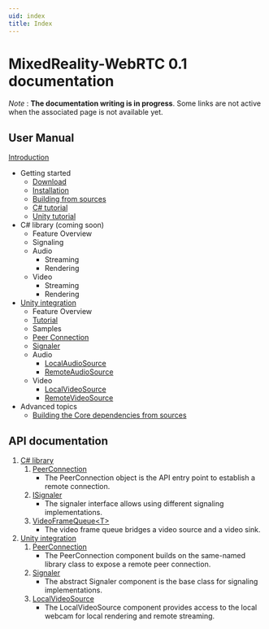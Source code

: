 ```yaml
---
uid: index
title: Index
---
```

# MixedReality-WebRTC 0.1 documentation

_Note_ : **The documentation writing is in progress**. Some links are not active when the associated page is not available yet.

## User Manual

[Introduction](manual/introduction.md)

- Getting started
  - [Download](manual/download.md)
  - [Installation](manual/installation.md)
  - [Building from sources](manual/building.md)
  - [C# tutorial](manual/helloworld-cs.md)
  - [Unity tutorial](manual/helloworld-unity.md)
- C# library (coming soon)
  - Feature Overview
  - Signaling
  - Audio
    - Streaming
    - Rendering
  - Video
    - Streaming
    - Rendering
- [Unity integration](manual/unity-integration.md)
  - Feature Overview
  - [Tutorial](manual/helloworld-unity.md)
  - Samples
  - [Peer Connection](manual/unity-peerconnection.md)
  - [Signaler](manual/unity-signaler.md)
  - Audio
    - [LocalAudioSource](manual/unity-localaudiosource.md)
    - [RemoteAudioSource](manual/unity-remoteaudiosource.md)
  - Video
    - [LocalVideoSource](manual/unity-localvideosource.md)
    - [RemoteVideoSource](manual/unity-remotevideosource.md)
- Advanced topics
  - [Building the Core dependencies from sources](manual/building-core.md)

## API documentation

1. [C# library](xref:Microsoft.MixedReality.WebRTC)
   1. [PeerConnection](xref:Microsoft.MixedReality.WebRTC.PeerConnection)
      - The PeerConnection object is the API entry point to establish a remote connection.
   2. [ISignaler](xref:Microsoft.MixedReality.WebRTC.ISignaler)
      - The signaler interface allows using different signaling implementations.
   4. [VideoFrameQueue\<T\>](xref:Microsoft.MixedReality.WebRTC.VideoFrameQueue`1)
      - The video frame queue bridges a video source and a video sink.
2. [Unity integration](xref:Microsoft.MixedReality.WebRTC.Unity)
   1. [PeerConnection](xref:Microsoft.MixedReality.WebRTC.Unity.PeerConnection)
      - The PeerConnection component builds on the same-named library class to expose a remote peer connection.
   2. [Signaler](xref:Microsoft.MixedReality.WebRTC.Unity.Signaler)
      - The abstract Signaler component is the base class for signaling implementations.
   3. [LocalVideoSource](xref:Microsoft.MixedReality.WebRTC.Unity.LocalVideoSource)
      - The LocalVideoSource component provides access to the local webcam for local rendering and remote streaming.
